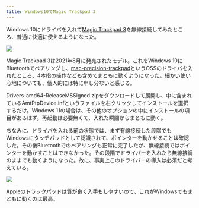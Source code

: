 ```yaml
---
title: Windows10でMagic Trackpad 3
---
```

Windows 10にドライバを入れて[Magic Trackpad 3](https://www.amazon.co.jp/dp/B09BTT6FJ9)を無線接続してみたところ、普通に快適に使えるようになった。

![](https://lh5.googleusercontent.com/yThZ6UhNPnahBUyCVZMxxtMRvCURrsvn_T85PRpzYGWiKPDZsO4AYXOwiKs015pYg478RWqVYLYikSeOZKjbb86QxW9jObzBkEr0tgZikqWpcG4qVlG_9WsljCGmXf6BOdIgumf285O6r7hIpZWYyY8pDK1HINbzyjP3sQ3WBOewaU3eElwcYLfXsO8vWA)

Magic Trackpad 3は2021年8月に発売されたモデル。これをWindows 10にBluetoothでペアリングし、[mac-precision-trackpad](https://github.com/imbushuo/mac-precision-touchpad)というOSSのドライバを入れたところ、4本指の操作なども含めてまともに動くようになった。細かい使い心地についても、個人的には特に申し分ないと感じる。

Drivers-amd64-ReleaseMSSigned.zipをダウンロードして展開し、中に含まれているAmtPtpDevice.infというファイルを右クリックしてインストールを選択するだけ。Windows 11の場合は、その他のオプションの中にインストールの項目があるはず。再起動は必要無くて、入れた瞬間からまともに動く。

ちなみに、ドライバを入れる前の状態では、まず有線接続した段階でもWindowsにタッチパッドとして認識されて、ポインターを動かせることは確認した。その後Bluetoothでのペアリングも正常に完了したが、無線接続ではポインターを動かすことはできなかった。その段階でドライバーを入れたら無線接続のままでも動くようになった。故に、事実上このドライバーの導入は必須だと考えている。

![](https://lh3.googleusercontent.com/vEXwR0ypX1_UyeJC5wC-rhGzHucBj5aHy9KtSRebBAnWm4BnHhq6GwfYVZkZ29_0GnA6NXDUBMeiBdpymrI7WI3vtyxnhVTVzTzHr_HlOK_HjmIu0xgeYQQ75y5wyxf4oZgaMn8DWsJDbBUkIfA44ukA_tZUVAt4HbHL0l06gGRLe4bUjxRQYzSvaXRtAw)

Appleのトラックパッドは質が良く入手もしやすいので、これがWindowsでもまともに動くのは最高。
